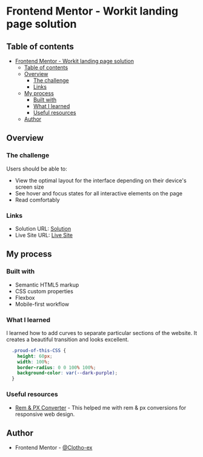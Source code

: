 # Frontend Mentor - Workit landing page solution

## Table of contents

- [Frontend Mentor - Workit landing page solution](#frontend-mentor---workit-landing-page-solution)
  - [Table of contents](#table-of-contents)
  - [Overview](#overview)
    - [The challenge](#the-challenge)
    - [Links](#links)
  - [My process](#my-process)
    - [Built with](#built-with)
    - [What I learned](#what-i-learned)
    - [Useful resources](#useful-resources)
  - [Author](#author)

## Overview

### The challenge

Users should be able to:

- View the optimal layout for the interface depending on their device's screen size
- See hover and focus states for all interactive elements on the page
- Read comfortably

### Links

- Solution URL: [Solution](https://www.frontendmentor.io/solutions/workit-landing-page-solution-VIUVSo8g8V)
- Live Site URL: [Live Site](https://clotho-ex.github.io/Workit-Landing-Page-Project/)

## My process

### Built with

- Semantic HTML5 markup
- CSS custom properties
- Flexbox
- Mobile-first workflow

### What I learned

I learned how to add curves to separate particular sections of the website. It creates a beautiful transition and looks excellent.

```css
  .proud-of-this-CSS {
    height: 60px;
    width: 100%;
    border-radius: 0 0 100% 100%;
    background-color: var(--dark-purple);
  }
```


### Useful resources

- [Rem & PX Converter](https://nekocalc.com/px-to-rem-converter) - This helped me with rem & px conversions for responsive web design.

## Author

- Frontend Mentor - [@Clotho-ex](https://www.frontendmentor.io/profile/Clotho-ex)
